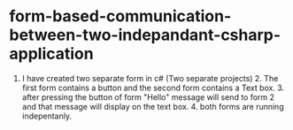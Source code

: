# form-based-communication-between-two-indepandant-csharp-application
1. I have created two separate form in c# (Two separate projects) 2. The first form contains a button and the second form contains a Text box. 3. after pressing the button of form "Hello"  message will send to form 2 and that message will display on the text box. 4. both forms are running indepentanly.
